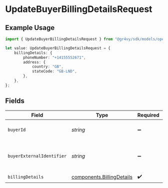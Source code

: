 # UpdateBuyerBillingDetailsRequest

## Example Usage

```typescript
import { UpdateBuyerBillingDetailsRequest } from "@gr4vy/sdk/models/operations";

let value: UpdateBuyerBillingDetailsRequest = {
    billingDetails: {
        phoneNumber: "+14155552671",
        address: {
            country: "GB",
            stateCode: "GB-LND",
        },
    },
};
```

## Fields

| Field                                                                  | Type                                                                   | Required                                                               | Description                                                            |
| ---------------------------------------------------------------------- | ---------------------------------------------------------------------- | ---------------------------------------------------------------------- | ---------------------------------------------------------------------- |
| `buyerId`                                                              | *string*                                                               | :heavy_minus_sign:                                                     | The `id` of the buyer to update billing details for                    |
| `buyerExternalIdentifier`                                              | *string*                                                               | :heavy_minus_sign:                                                     | The `external_identifier` of the buyer to update billing details for   |
| `billingDetails`                                                       | [components.BillingDetails](../../models/components/billingdetails.md) | :heavy_check_mark:                                                     | N/A                                                                    |